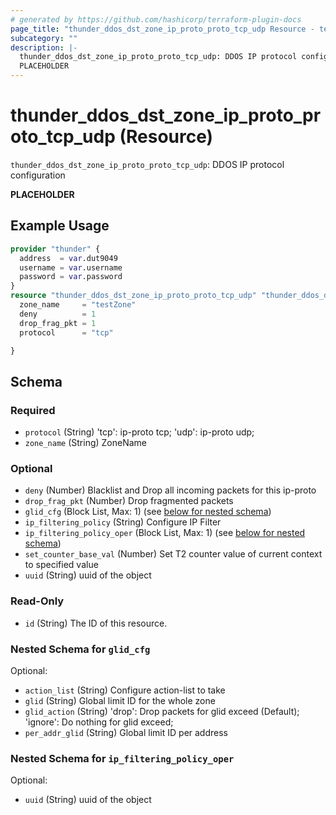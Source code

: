 ```yaml
---
# generated by https://github.com/hashicorp/terraform-plugin-docs
page_title: "thunder_ddos_dst_zone_ip_proto_proto_tcp_udp Resource - terraform-provider-thunder"
subcategory: ""
description: |-
  thunder_ddos_dst_zone_ip_proto_proto_tcp_udp: DDOS IP protocol configuration
  PLACEHOLDER
---
```


# thunder_ddos_dst_zone_ip_proto_proto_tcp_udp (Resource)

`thunder_ddos_dst_zone_ip_proto_proto_tcp_udp`: DDOS IP protocol configuration

__PLACEHOLDER__

## Example Usage

```terraform
provider "thunder" {
  address  = var.dut9049
  username = var.username
  password = var.password
}
resource "thunder_ddos_dst_zone_ip_proto_proto_tcp_udp" "thunder_ddos_dst_zone_ip_proto_proto_tcp_udp" {
  zone_name     = "testZone"
  deny          = 1
  drop_frag_pkt = 1
  protocol      = "tcp"

}
```

<!-- schema generated by tfplugindocs -->
## Schema

### Required

- `protocol` (String) 'tcp': ip-proto tcp; 'udp': ip-proto udp;
- `zone_name` (String) ZoneName

### Optional

- `deny` (Number) Blacklist and Drop all incoming packets for this ip-proto
- `drop_frag_pkt` (Number) Drop fragmented packets
- `glid_cfg` (Block List, Max: 1) (see [below for nested schema](#nestedblock--glid_cfg))
- `ip_filtering_policy` (String) Configure IP Filter
- `ip_filtering_policy_oper` (Block List, Max: 1) (see [below for nested schema](#nestedblock--ip_filtering_policy_oper))
- `set_counter_base_val` (Number) Set T2 counter value of current context to specified value
- `uuid` (String) uuid of the object

### Read-Only

- `id` (String) The ID of this resource.

<a id="nestedblock--glid_cfg"></a>
### Nested Schema for `glid_cfg`

Optional:

- `action_list` (String) Configure action-list to take
- `glid` (String) Global limit ID for the whole zone
- `glid_action` (String) 'drop': Drop packets for glid exceed (Default); 'ignore': Do nothing for glid exceed;
- `per_addr_glid` (String) Global limit ID per address


<a id="nestedblock--ip_filtering_policy_oper"></a>
### Nested Schema for `ip_filtering_policy_oper`

Optional:

- `uuid` (String) uuid of the object


